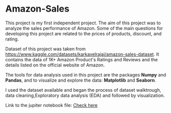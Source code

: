 # Amazon-Sales

This project is my first independent project. The aim of this project was to analyze the sales performance of Amazon. Some of the main questions for developing this project are related to the prices of products, discount, and rating.

Dataset of this project was taken from https://www.kaggle.com/datasets/karkavelrajaj/amazon-sales-dataset. It contains the data of 1K+ Amazon Product's Ratings and Reviews and the details listed on the official website of Amazon.

The tools for data analysis used in this project are the packages **Numpy** and **Pandas**, and to visualize and explore the data: **Matplotlib** and **Seaborn**.

I used the dataset available and began the process of dataset walktrough, data cleaning,Exploratory data analysis (EDA) and followed by visualization. 

Link to the jupiter notebook file: [Check here](https://github.com/eunikehp/Amazon-Sales/blob/main/Amazon%20Sales.ipynb)
